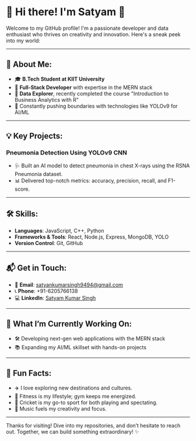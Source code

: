 # 🌟 Hi there! I'm Satyam 🌟

Welcome to my GitHub profile! I'm a passionate developer and data enthusiast who thrives on creativity and innovation. Here's a sneak peek into my world:

---

## 🎯 About Me:

- 🎓 **B.Tech Student at KIIT University**
- 🤖 **Full-Stack Developer** with expertise in the MERN stack
- 🔬 **Data Explorer**, recently completed the course "Introduction to Business Analytics with R"
- 🚀 Constantly pushing boundaries with technologies like YOLOv9 for AI/ML

---

## 💡 Key Projects:

### **Pneumonia Detection Using YOLOv9 CNN**

- 🩺 Built an AI model to detect pneumonia in chest X-rays using the RSNA Pneumonia dataset.
- 📊 Delivered top-notch metrics: accuracy, precision, recall, and F1-score.

---

## 🛠️ Skills:

- **Languages**: JavaScript, C++, Python
- **Frameworks & Tools**: React, Node.js, Express, MongoDB, YOLO
- **Version Control**: Git, GitHub

---

## 📬 Get in Touch:

- 📧 **Email**: [satyankumarsingh9494@gmail.com](mailto\:satyankumarsingh9494@gmail.com)
- 📞 **Phone**: +91-6205766138
- 💻 **LinkedIn**: [Satyam Kumar Singh](https://www.linkedin.com/in/satyam123)

---

## 🚧 What I’m Currently Working On:

- 🛠️ Developing next-gen web applications with the MERN stack
- 📚 Expanding my AI/ML skillset with hands-on projects

---

## 🎉 Fun Facts:

- ✈️ I love exploring new destinations and cultures.
- 💪 Fitness is my lifestyle; gym keeps me energized.
- 🏏 Cricket is my go-to sport for both playing and spectating.
- 🎵 Music fuels my creativity and focus.

---

Thanks for visiting! Dive into my repositories, and don’t hesitate to reach out. Together, we can build something extraordinary! ✨

